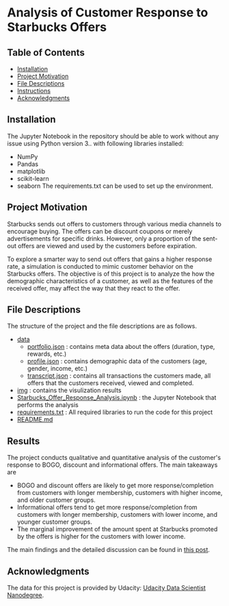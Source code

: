# Analysis of Customer Response to Starbucks Offers

## Table of Contents
- [Installation](#Installation)
- [Project Motivation](#ProjectMotivation)
- [File Descriptions](#FileDescriptions)
- [Instructions](#Instructions)
- [Acknowledgments](#Acknowledgments)
## Installation
The Jupyter Notebook in the repository should be able to work without any issue using Python version 3.. with following libraries installed:
- NumPy
- Pandas
- matplotlib
- scikit-learn
- seaborn
The requirements.txt can be used to set up the environment.
## Project Motivation
Starbucks sends out offers to customers through various media channels to encourage buying. The offers can be discount coupons or  merely advertisements for specific drinks. However, only a proportion of the sent-out offers are viewed and used by the customers before expiration. 

To explore a smarter way to send out offers that gains a higher response rate, a simulation is conducted to mimic customer behavior on the Starbucks offers. The objective is of this project is to analyze the how the demographic characteristics of a customer, as well as the features of the received offer, may affect the way that they react to the offer.
## File Descriptions
The structure of the project and the file descriptions are as follows.
- [data](data)
	- [portfolio.json](data/portfolio.json) : contains meta data about the offers (duration, type, rewards, etc.)
	- [profile.json](data/profile.json) : contains demographic data of the customers (age, gender, income, etc.)
	- [transcript.json](data/transcript.json) : contains all transactions the customers made, all offers that the customers received, viewed and completed.
- [img](img) : contains the visulization results
- [Starbucks_Offer_Response_Analysis.ipynb](Starbucks_Offer_Response_Analysis.ipynb) : the Jupyter Notebook that performs the analysis
- [requirements.txt](requirements.txt) : All  required libraries to run the code for this project
- [README.md](README.md)
## Results
The project conducts qualitative and quantitative analysis of the customer's response to BOGO, discount and informational offers. The main takeaways are
- BOGO and discount offers are likely to get more response/completion from customers with longer membership, customers with higher income, and older customer groups. 
- Informational offers tend to get more response/completion from customers with longer membership, customers with lower income, and younger customer groups.
- The marginal improvement of the amount spent at Starbucks promoted by the offers is higher for the customers with lower income.

The main findings and the detailed discussion can be found in [this post](https://medium.com/@jiaxi_liu/is-there-a-better-strategy-to-send-out-starbucks-offer-57838bba32c3).

## Acknowledgments
The data for this project is provided by Udacity: [Udacity Data Scientist Nanodegree](https://www.udacity.com/course/data-scientist-nanodegree--nd025).
